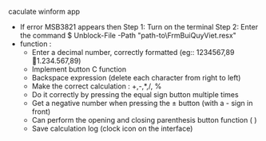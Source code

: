 caculate winform app
- If error MSB3821 appears then
        Step 1: Turn on the terminal
        Step 2: Enter the command
        $ Unblock-File -Path "path-to\FrmBuiQuyViet.resx"
- function :
    + Enter a decimal number, correctly formatted (eg:: 1234567,89 1.234.567,89)
    + Implement button C function
    + Backspace expression (delete each character from right to left)
    + Make the correct calculation : +,-,*,/, %
    + Do it correctly by pressing the equal sign button multiple times
    + Get a negative number when pressing the ± button (with a - sign in front)
    + Can perform the opening and closing parenthesis button function ( )
    + Save calculation log (clock icon on the interface)
